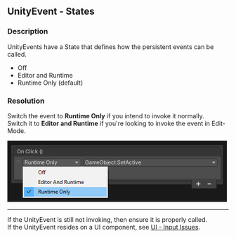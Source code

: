 ## UnityEvent - States
### Description
UnityEvents have a State that defines how the persistent events can be called.  
- Off
- Editor and Runtime
- Runtime Only (default)
### Resolution
Switch the event to **Runtime Only** if you intend to invoke it normally.  
Switch it to **Editor and Runtime** if you're looking to invoke the event in Edit-Mode.  

![UnityEvent States](unity-event-state.png)

---  

If the UnityEvent is still not invoking, then ensure it is properly called.  
If the UnityEvent resides on a UI component, see [UI - Input Issues](../../UI/UGUI/Input%20Issues.md).
